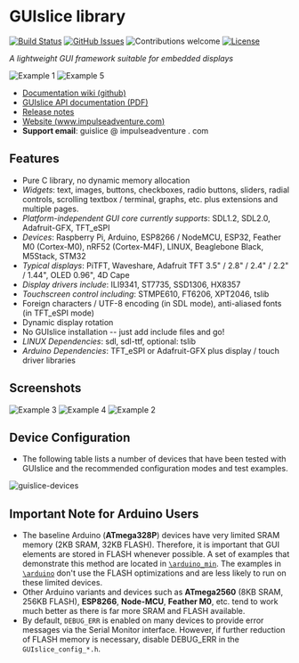 # GUIslice library #
[![Build Status](https://travis-ci.org/ImpulseAdventure/GUIslice.svg?branch=master)](https://travis-ci.org/ImpulseAdventure/GUIslice)
[![GitHub Issues](https://img.shields.io/github/issues/ImpulseAdventure/GUIslice.svg)](https://github.com/ImpulseAdventure/GUIslice/issues)
![Contributions welcome](https://img.shields.io/badge/contributions-welcome-orange.svg)
[![License](https://img.shields.io/badge/license-MIT-blue.svg)](https://opensource.org/licenses/MIT)

*A lightweight GUI framework suitable for embedded displays*

![Example 1](http://www.impulseadventure.com/elec/images/sdl_menu1.png)
![Example 5](http://www.impulseadventure.com/elec/images/guislice-ctrl2.png)

- [Documentation wiki (github)](https://github.com/ImpulseAdventure/GUIslice/wiki)
- [GUIslice API documentation (PDF)](https://github.com/ImpulseAdventure/GUIslice/raw/master/docs/GUIslice_ref.pdf)
- [Release notes](https://github.com/ImpulseAdventure/GUIslice/releases)
- [Website (www.impulseadventure.com)](https://www.impulseadventure.com/elec/guislice-gui.html)
- **Support email**: guislice @ impulseadventure . com

## Features ##
- Pure C library, no dynamic memory allocation
- *Widgets*: text, images, buttons, checkboxes, radio buttons, sliders,
  radial controls, scrolling textbox / terminal, graphs, etc. plus extensions and multiple pages.
- *Platform-independent GUI core currently supports*: SDL1.2, SDL2.0, Adafruit-GFX, TFT_eSPI
- *Devices*: Raspberry Pi, Arduino, ESP8266 / NodeMCU, ESP32, Feather M0 (Cortex-M0), nRF52 (Cortex-M4F), LINUX, Beaglebone Black, M5Stack, STM32
- *Typical displays*: PiTFT, Waveshare, Adafruit TFT 3.5" / 2.8" / 2.4" / 2.2" / 1.44", OLED 0.96", 4D Cape
- *Display drivers include*: ILI9341, ST7735, SSD1306, HX8357
- *Touchscreen control including*: STMPE610, FT6206, XPT2046, tslib
- Foreign characters / UTF-8 encoding (in SDL mode), anti-aliased fonts (in TFT_eSPI mode)
- Dynamic display rotation
- No GUIslice installation -- just add include files and go!
- *LINUX Dependencies*: sdl, sdl-ttf, optional: tslib
- *Arduino Dependencies*: TFT_eSPI or Adafruit-GFX plus display / touch driver libraries

## Screenshots ##
![Example 3](http://www.impulseadventure.com/elec/images/guislice-ex06.png)
![Example 4](http://www.impulseadventure.com/elec/images/guislice-ex08.png)
![Example 2](http://www.impulseadventure.com/elec/images/microsdl-ex07.png)


## Device Configuration
- The following table lists a number of devices that have been tested with GUIslice
  and the recommended configuration modes and test examples.

![guislice-devices](https://user-images.githubusercontent.com/8510097/39462702-230a68b6-4cc8-11e8-8c18-a45b55ba55c6.png)

## Important Note for Arduino Users ##
- The baseline Arduino (**ATmega328P**) devices have very limited SRAM memory (2KB SRAM, 32KB FLASH).
  Therefore, it is important that GUI elements are stored in FLASH whenever possible. A set of
  examples that demonstrate this method are located in [`\arduino_min`](https://github.com/ImpulseAdventure/GUIslice/tree/master/arduino_min).
  The examples in [`\arduino`](https://github.com/ImpulseAdventure/GUIslice/tree/master/arduino) don't use the FLASH optimizations and are less likely
  to run on these limited devices.
- Other Arduino variants and devices such as **ATmega2560** (8KB SRAM, 256KB FLASH), **ESP8266**, **Node-MCU**,
  **Feather M0**, etc. tend to work much better as there is far more SRAM and FLASH available.
- By default, `DEBUG_ERR` is enabled on many devices to provide error messages via the Serial Monitor
  interface. However, if further reduction of FLASH memory is necessary, disable DEBUG_ERR
  in the `GUIslice_config_*.h`.
